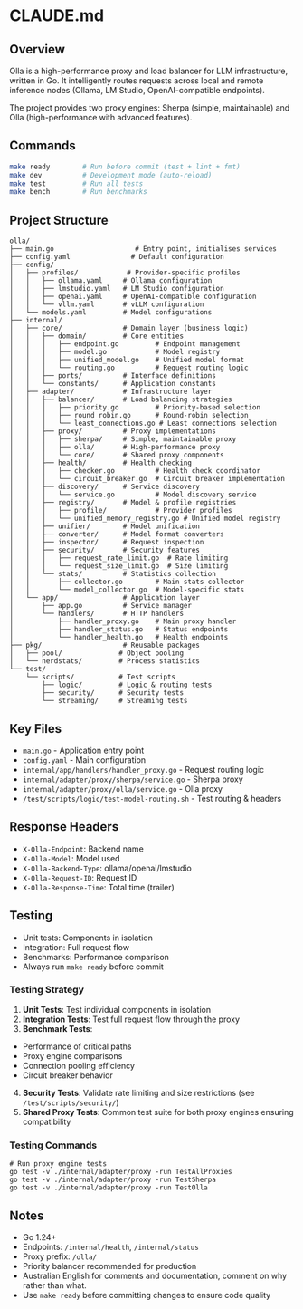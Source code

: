 # CLAUDE.md

## Overview
Olla is a high-performance proxy and load balancer for LLM infrastructure, written in Go. It intelligently routes requests across local and remote inference nodes (Ollama, LM Studio, OpenAI-compatible endpoints). 

The project provides two proxy engines: Sherpa (simple, maintainable) and Olla (high-performance with advanced features).

## Commands
```bash
make ready        # Run before commit (test + lint + fmt)
make dev          # Development mode (auto-reload)
make test         # Run all tests
make bench        # Run benchmarks
```

## Project Structure
```
olla/
├── main.go                    # Entry point, initialises services
├── config.yaml               # Default configuration
├── config/
│   ├── profiles/            # Provider-specific profiles
│   │   ├── ollama.yaml     # Ollama configuration
│   │   ├── lmstudio.yaml   # LM Studio configuration
│   │   ├── openai.yaml     # OpenAI-compatible configuration
│   │   └── vllm.yaml       # vLLM configuration
│   └── models.yaml         # Model configurations
├── internal/
│   ├── core/               # Domain layer (business logic)
│   │   ├── domain/         # Core entities
│   │   │   ├── endpoint.go         # Endpoint management
│   │   │   ├── model.go            # Model registry
│   │   │   ├── unified_model.go    # Unified model format
│   │   │   └── routing.go          # Request routing logic
│   │   ├── ports/          # Interface definitions
│   │   └── constants/      # Application constants
│   ├── adapter/            # Infrastructure layer
│   │   ├── balancer/       # Load balancing strategies
│   │   │   ├── priority.go         # Priority-based selection
│   │   │   ├── round_robin.go      # Round-robin selection
│   │   │   └── least_connections.go # Least connections selection
│   │   ├── proxy/          # Proxy implementations
│   │   │   ├── sherpa/     # Simple, maintainable proxy
│   │   │   ├── olla/       # High-performance proxy
│   │   │   └── core/       # Shared proxy components
│   │   ├── health/         # Health checking
│   │   │   ├── checker.go          # Health check coordinator
│   │   │   └── circuit_breaker.go  # Circuit breaker implementation
│   │   ├── discovery/      # Service discovery
│   │   │   └── service.go          # Model discovery service
│   │   ├── registry/       # Model & profile registries
│   │   │   ├── profile/            # Provider profiles
│   │   │   └── unified_memory_registry.go # Unified model registry
│   │   ├── unifier/        # Model unification
│   │   ├── converter/      # Model format converters
│   │   ├── inspector/      # Request inspection
│   │   ├── security/       # Security features
│   │   │   ├── request_rate_limit.go  # Rate limiting
│   │   │   └── request_size_limit.go  # Size limiting
│   │   └── stats/          # Statistics collection
│   │       ├── collector.go        # Main stats collector
│   │       └── model_collector.go  # Model-specific stats
│   └── app/                # Application layer
│       ├── app.go          # Service manager
│       └── handlers/       # HTTP handlers
│           ├── handler_proxy.go    # Main proxy handler
│           ├── handler_status.go   # Status endpoints
│           └── handler_health.go   # Health endpoints
├── pkg/                    # Reusable packages
│   ├── pool/              # Object pooling
│   └── nerdstats/         # Process statistics
└── test/
    └── scripts/           # Test scripts
        ├── logic/         # Logic & routing tests
        ├── security/      # Security tests
        └── streaming/     # Streaming tests
```

## Key Files
- `main.go` - Application entry point
- `config.yaml` - Main configuration
- `internal/app/handlers/handler_proxy.go` - Request routing logic
- `internal/adapter/proxy/sherpa/service.go` - Sherpa proxy
- `internal/adapter/proxy/olla/service.go` - Olla proxy
- `/test/scripts/logic/test-model-routing.sh` - Test routing & headers

## Response Headers
- `X-Olla-Endpoint`: Backend name
- `X-Olla-Model`: Model used
- `X-Olla-Backend-Type`: ollama/openai/lmstudio
- `X-Olla-Request-ID`: Request ID
- `X-Olla-Response-Time`: Total time (trailer)

## Testing
- Unit tests: Components in isolation
- Integration: Full request flow
- Benchmarks: Performance comparison
- Always run `make ready` before commit

### Testing Strategy

1. **Unit Tests**: Test individual components in isolation
2. **Integration Tests**: Test full request flow through the proxy
3. **Benchmark Tests**:
  - Performance of critical paths
  - Proxy engine comparisons
  - Connection pooling efficiency
  - Circuit breaker behavior
4. **Security Tests**: Validate rate limiting and size restrictions (see `/test/scripts/security/`)
5. **Shared Proxy Tests**: Common test suite for both proxy engines ensuring compatibility

### Testing Commands

```
# Run proxy engine tests
go test -v ./internal/adapter/proxy -run TestAllProxies
go test -v ./internal/adapter/proxy -run TestSherpa
go test -v ./internal/adapter/proxy -run TestOlla
```

## Notes
- Go 1.24+
- Endpoints: `/internal/health`, `/internal/status`
- Proxy prefix: `/olla/`
- Priority balancer recommended for production
- Australian English for comments and documentation, comment on why rather than what.
- Use `make ready` before committing changes to ensure code quality